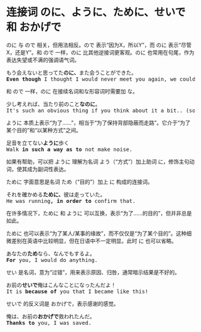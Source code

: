 # 连接词 のに、ように、ために、せいで 和 おかげで

のに 与 ので 相关，但用法相反。ので 表示“因为X，所以Y”，而 のに 表示“尽管X，还是Y”。和 ので 一样，のに 比其他逆接词更客观。のに 也常用在句尾，作为表达失望或不满的强调语气词。

<pre>
もう会えないと思ってた<b>のに、</b>また会うことができた。
<b>Even though</b> I thought I would never meet you again, we could meet again.
</pre>

和 ので 一样，のに 在接续名词和な形容词时需要加 な。

<pre>
少し考えれば、当たり前のこと<b>なのに</b>。
It's such an obvious thing if you think about it a bit.. (sounds disappointed)
</pre>

ように 本质上表示“为了……”，相当于“为了保持背部隐蔽而走路”。它介于“为了某个目的”和“以某种方式”之间。

<pre>
足音を立てない<b>ように</b>歩く
Walk <b>in such a way as to</b> not make noise.
</pre>

如果有帮助，可以把 ように 理解为名词 よう（“方式”）加上助词 に，修饰主句动词，使其成为副词性表达。

ために 字面意思是名词 ため（“目的”）加上 に 构成的连接词。

<pre>
それを確かめる<b>ために、</b>彼は走っていた。  
He was running<b>, in order to</b> confirm that. 
</pre>

在许多情况下，ために 和 ように 可以互换，表示“为了……的目的”，但并非总是如此。

ために 也可以表示“为了某人/某事的缘故”，而不仅仅是“为了某个目的”。这种细微差别在英语中比较明显，但在日语中不一定明显。此时 に 也可以省略。

<pre>
あなたの<b>ため</b>なら、なんでもするよ。
<b>For</b> you, I would do anything.
</pre>

せい 是名词，意为“过错”，用来表示原因、归咎，通常暗示结果是不好的。

<pre>
お前の<b>せいで</b>俺はこんなことになったんだよ！
It is <b>because of</b> you that I became like this!
</pre>

せいで 的反义词是 おかげで，表示感谢的感觉。

<pre>
俺は、お前の<b>おかげで</b>救われたんだ。
<b>Thanks to</b> you, I was saved.
</pre>